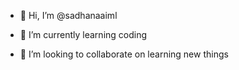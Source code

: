 - 👋 Hi, I’m @sadhanaaiml

- 🌱 I’m currently learning coding
- 💞️ I’m looking to collaborate on learning new things

<!---
sadhanaaiml/sadhanaaiml is a ✨ special ✨ repository because its `README.md` (this file) appears on your GitHub profile.
You can click the Preview link to take a look at your changes.
--->
